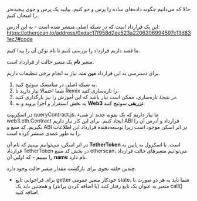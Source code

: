 حالا که می‌دانیم چگونه داده‌های ساده را پرس و جو کنیم، بیایید یک پرس و جوی پیچیده‌تر را امتحان کنیم.

این یک قرارداد است که در شبکه اصلی منتشر شده است - به این آدرس: <a href="https://etherscan.io/address/0xdac17f958d2ee523a2206206994597c13d831ec7#code" target="_blank">https://etherscan.io/address/0xdac17f958d2ee523a2206206994597c13d831ec7#code</a>

ما قصد داریم قرارداد را بررسی کنیم تا نام توکن آن را پیدا کنیم.

متغیر **نام** یک متغیر حالت از قرارداد است.

برای دسترسی به این قرارداد **مین نت**، نیاز به انجام برخی تنظیمات داریم.

1. به شبکه اصلی در متامسک سوئیچ کنید.
2. شما احتمالا نیاز دارید تا Remix را تازه‌سازی کنید.
3. در نتیجهٔ تازه‌سازی، ممکن است نیاز باشد که این آموزش را نیز بارگذاری کنید.
4. به بخش استقرار و اجرا بروید و به **Web3 تزریقی** سوئیچ کنید.

در اسکریپت queryContract.js، ما نیاز داریم که یک نمونه جدید از شیء web3.eth.Contract ایجاد کنیم.  برای این کار نیاز داریم ABI قرارداد و آدرس آن را بگیریم.  کد منبع و ABI در اتر اسکن موجود است زیرا توسعه‌دهنده قرارداد این اطلاعات را به طور عمدی منتشر کرده است.

در اتر اسکن، می‌توانیم ببینیم که نام آن **TetherToken** است.  با اسکرول به پایین به قرارداد TetherToken در بخش کد منبع etherscan، می‌توانیم متغیرهای حالت قرارداد را ببینیم - که اولین آن **name** نام دارد.

چندین حلقه نحوی برای بازگشت مقدار متغیر حالت وجود دارد.

- برای فراخوانی تابع getter خودکار متغیر عمومی state، شما باید به هر دو صورت با متغیر به عنوان یک تابع رفتار کنید (با اضافه کردن پرانتز) و همچنین باید یک call() اضافه کنید.
